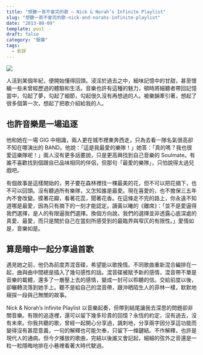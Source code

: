 ```yaml
---
title: "想聽一首不會完的歌 — Nick & Norah’s Infinite Playlist"
slug: "想聽一首不會完的歌-nick-and-norahs-infinite-playlist"
date: "2013-08-09"
template: post
draft: false
category: "銀幕"
tags:
  - 影評
---
```


![](/media/nick-norah.jpg)

人活到某個年紀，便開始懂得回頭。浸淫於過去之中，細味記憶中的甘甜，甚至懷緬一些未曾經歷過的體驗和生活。音樂也許有這種的魅力，頓時將細聽者帶回記憶當中，勾起了夢，勾起了細節，勾起很久沒有再想過的人。被樂韻牽引著，想起了很多個第一次，想起了把歌介紹給我的人。

## **也許音樂是一場追逐**

他和她在一場 GIG 中相識，兩人更在城市裡東奔西走，只為去看一隊名氣很高卻不知在哪演出的 BAND。他說：「這是我最愛的樂隊！」她答：「真的嗎？我也很愛這樂隊呢！」兩人沒有更多話要說，只是更高興找到自己音樂的 Soulmate。有誰不喜歡找到個跟自已品味相同的伴侶，但那句「最愛的樂隊」，只怕說得太過兒戲吧。

有個故事是這樣開始的，男子要在森林裡找一棵最美的花，但不可以把花摘下，也不可以回頭。沒有聽過所有樂隊，又怎知誰是最愛。現在喜愛的，也不擔保三五年內不會改變。摸著花瓣，看著花蕊，聞著花香。在這條走不完的路上，你永遠不知道哪是最愛，因為只有摘下的一刻才能認定。讀黃以曦的《離席》：「並不是愛逼得我們選擇，是人的有限逼我們選擇。換個方向說，我們的選擇並非透露心底深處的真愛、最愛，而只是關於自己在當刻所感受到的最臨界與窄仄的有限性。」愛情如是，音樂如是。

## **算是暗中一起分享過首歌**

遇見她之前，他仍為前度弄混音碟，希望能以歌挽情。不同歌曲重新混合編排在一起，曲與曲中間總是插入了幾句感性的話。混音碟被賦予新的感情，混音帶不單是音樂的載體，還多了一層壓上去的感情，變成一封可以聆聽的信。交給前度以後，卻輾轉流落到她手上。聽不是給自己的混音帶，跟沖晒陌生人的菲林一樣，默默地窺探一段與己無關的故事。

Nick & Norah’s Infinite Playlist 以音樂起奏，但帶到結尾讓我去深思的問題卻非關音樂。有限的追逐裡，還可以留下幾多珍貴的回憶？永恆的約定，沒有過去，沒有未來。你我共聽的歌，曾經一起開心分享過，諷刺地，分享兩字因分享這功能而變得沒有甚麼意義，一句的解釋也可能欠奉，只留下一條鍵結。不作解釋，也許是現代人的通病。但今夕播放的歌曲，完結以後誰又會記起，細細的弦外之音還是一粒一粒隱晦地排在小巷裡看著大時代駛過。
